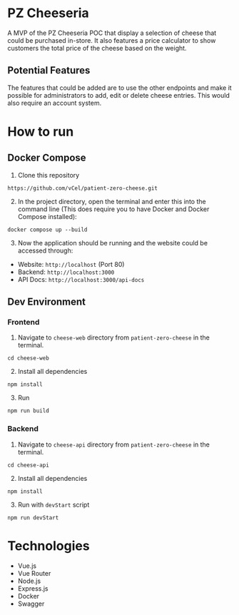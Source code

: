 # PZ Cheeseria
A MVP of the PZ Cheeseria POC that display a selection of cheese that could be purchased in-store. It also features a price calculator to show customers the total price of the cheese based on the weight.

## Potential Features
The features that could be added are to use the other endpoints and make it possible for administrators to add, edit or delete cheese entries. This would also require an account system.

# How to run
## Docker Compose
1. Clone this repository
```
https://github.com/vCel/patient-zero-cheese.git
```
2. In the project directory, open the terminal and enter this into the command line (This does require you to have Docker and Docker Compose installed):
```
docker compose up --build
```
3. Now the application should be running and the website could be accessed through:
- Website: `http://localhost` (Port 80)
- Backend: `http://localhost:3000`
- API Docs: `http://localhost:3000/api-docs`


## Dev Environment
### Frontend
1. Navigate to `cheese-web` directory from `patient-zero-cheese` in the terminal.
```
cd cheese-web
```
2. Install all dependencies
```
npm install
```
3. Run
```
npm run build
```
### Backend
1. Navigate to `cheese-api` directory from `patient-zero-cheese` in the terminal.
```
cd cheese-api
```
2. Install all dependencies
```
npm install
```
3. Run with `devStart` script
```
npm run devStart
```

# Technologies
- Vue.js
- Vue Router
- Node.js
- Express.js
- Docker
- Swagger

